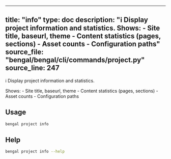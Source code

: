 
---
title: "info"
type: doc
description: "ℹ️  Display project information and statistics.  Shows:     - Site title, baseurl, theme     - Content statistics (pages, sections)     - Asset counts     - Configuration paths"
source_file: "bengal/bengal/cli/commands/project.py"
source_line: 247
---

ℹ️  Display project information and statistics.

Shows:
    - Site title, baseurl, theme
    - Content statistics (pages, sections)
    - Asset counts
    - Configuration paths


## Usage

```bash
bengal project info
```





## Help

```bash
bengal project info --help
```
